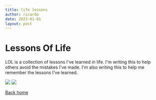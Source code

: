 ```yaml
---
title: life lessons
author: ricardo
date: 2023-01-01
layout: post
---
```



# Lessons Of Life


LOL is a collection of lessons I've learned in life. I'm writing this to help others avoid the mistakes I've made.
I'm also writing this to help me remember the lessons I've learned.


![](https://res.cloudinary.com/ricardoaguiar/image/upload/v1625499913/blog/mallorca4.jpg)
![](https://res.cloudinary.com/ricardoaguiar/image/upload/v1625499913/blog/therock.jpg)


[Back home](/)
